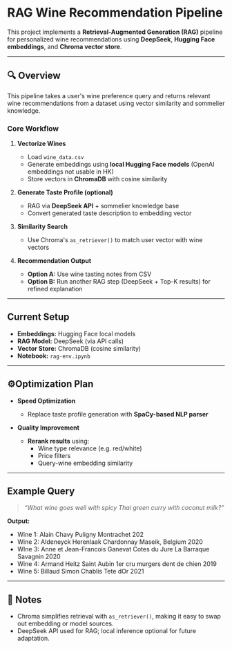 # RAG Wine Recommendation Pipeline

This project implements a **Retrieval-Augmented Generation (RAG)** pipeline for personalized wine recommendations using **DeepSeek**, **Hugging Face embeddings**, and **Chroma vector store**.

---

## 🔍 Overview

This pipeline takes a user's wine preference query and returns relevant wine recommendations from a dataset using vector similarity and sommelier knowledge.

### Core Workflow

1. **Vectorize Wines**
   - Load `wine_data.csv`
   - Generate embeddings using **local Hugging Face models** (OpenAI embeddings not usable in HK)
   - Store vectors in **ChromaDB** with cosine similarity

2. **Generate Taste Profile (optional)**
   - RAG via **DeepSeek API** + sommelier knowledge base
   - Convert generated taste description to embedding vector

3. **Similarity Search**
   - Use Chroma's `as_retriever()` to match user vector with wine vectors

4. **Recommendation Output**
   - **Option A:** Use wine tasting notes from CSV
   - **Option B:** Run another RAG step (DeepSeek + Top-K results) for refined explanation

---

## Current Setup

- **Embeddings:** Hugging Face local models
- **RAG Model:** DeepSeek (via API calls)
- **Vector Store:** ChromaDB (cosine similarity)
- **Notebook:** `rag-env.ipynb`

---

## ⚙Optimization Plan

- **Speed Optimization**
  - Replace taste profile generation with **SpaCy-based NLP parser**

- **Quality Improvement**
  - **Rerank results** using:
    - Wine type relevance (e.g. red/white)
    - Price filters
    - Query-wine embedding similarity

---

## Example Query
> _“What wine goes well with spicy Thai green curry with coconut milk?”_

**Output:**
- Wine 1: Alain Chavy  Puligny  Montrachet 202
- Wine 2: Aldeneyck Herenlaak Chardonnay Maseik, Belgium 2020
- WIne 3: Anne et Jean-Francois Ganevat Cotes du Jure La Barraque Savagnin 2020
- Wine 4: Armand Heitz Saint Aubin 1er cru murgers dent de chien 2019
- Wine 5: Billaud Simon Chablis Tete dOr 2021

---

## 📝 Notes

- Chroma simplifies retrieval with `as_retriever()`, making it easy to swap out embedding or model sources.
- DeepSeek API used for RAG; local inference optional for future adaptation.
